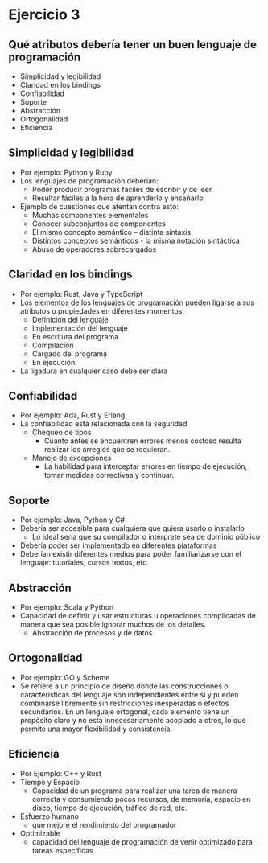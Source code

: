# Ejercicio 3

## Qué atributos debería tener un buen lenguaje de programación
- Simplicidad y legibilidad
- Claridad en los bindings
- Confiabilidad
- Soporte
- Abstracción
- Ortogonalidad
- Eficiencia

## Simplicidad y legibilidad
- Por ejemplo: Python y Ruby
- Los lenguajes de programación deberían:
  - Poder producir programas fáciles de escribir y de leer.
  - Resultar fáciles a la hora de aprenderlo y enseñarlo
- Ejemplo de cuestiones que atentan contra esto:
  - Muchas componentes elementales
  - Conocer subconjuntos de componentes
  - El mismo concepto semántico – distinta sintaxis
  - Distintos conceptos semánticos - la misma notación sintáctica
  - Abuso de operadores sobrecargados
## Claridad en los bindings
- Por ejemplo: Rust, Java y TypeScript
- Los elementos de los lenguajes de programación pueden ligarse a sus atributos o propiedades en diferentes momentos:
  - Definición del lenguaje
  - Implementación del lenguaje
  - En escritura del programa
  - Compilación
  - Cargado del programa
  - En ejecución
- La ligadura en cualquier caso debe ser clara
## Confiabilidad
- Por ejemplo: Ada, Rust y Erlang
- La confiabilidad está relacionada con la seguridad
  - Chequeo de tipos
    - Cuanto antes se encuentren errores menos costoso resulta realizar los arreglos que se requieran.
  - Manejo de excepciones
    - La habilidad para interceptar errores en tiempo de ejecución, tomar medidas correctivas y continuar.
## Soporte
- Por ejemplo: Java, Python y C#
- Debería ser accesible para cualquiera que quiera usarlo o instalarlo
  - Lo ideal sería que su compilador o intérprete sea de dominio público
- Debería poder ser implementado en diferentes plataformas
- Deberían existir diferentes medios para poder familiarizarse con el lenguaje: tutoriales, cursos textos, etc.
## Abstracción
- Por ejemplo: Scala y Python
- Capacidad de definir y usar estructuras u operaciones complicadas de manera que sea posible ignorar muchos de los detalles.
  - Abstracción de procesos y de datos
## Ortogonalidad
- Por ejemplo: GO y Scheme
- Se refiere a un principio de diseño donde las construcciones o características del lenguaje son independientes entre sí y pueden combinarse libremente sin restricciones inesperadas o efectos secundarios. En un lenguaje ortogonal, cada elemento tiene un propósito claro y no está innecesariamente acoplado a otros, lo que permite una mayor flexibilidad y consistencia.
## Eficiencia 
- Por Ejemplo: C++ y Rust
- Tiempo y Espacio
  - Capacidad de un programa para realizar una tarea de manera correcta y consumiendo pocos recursos, de memoria, espacio en disco, tiempo de ejecución, tráfico de red, etc.
- Esfuerzo humano
  - que mejore el rendimiento del programador
- Optimizable
  - capacidad del lenguaje de programación de venir optimizado para tareas específicas